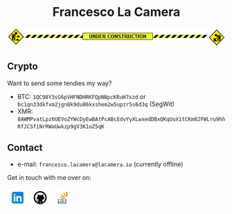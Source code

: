 <!-- icons -->
[1.1]: assets/icons/linkedin-48.png
[2.1]: assets/icons/github-48.png
[3.1]: assets/icons/stackoverflow-48.png

<!-- links -->
[1]: https://www.linkedin.com/in/fr9ncis
[2]: https://www.github.com/fr9ncis
[3]: https://stackoverflow.com/users/12709483/francesco-la-camera?tab=profile

<!-- header -->
<h1 align="center">
  Francesco La Camera
</h1>

<!-- construction -->
<p align="center">
	<img src="assets/img/construction.gif">
</p>

<!-- crypto -->
## Crypto
Want to send some tendies my way?

  * BTC: `1QC98Y3sG6pVHFNDHRKFQpNBpcKRuH7szd` or `bc1qn33dkfxm2jgn8k9du86kxshem2w5upzr5s6d3q` (SegWit)
  * XMR: `8AWMPvatLpz6UEVoZYWcDyEwBAtPcABcEdvYyXLwxedDBxQKqUoX1tCKm82FWLru9hhRfJCSfiNrRWaUwkzp9gV3K1oZ5qK`

<!-- contact -->
## Contact

 * e-mail: `francesco.lacamera@lacamera.io` (currently offline)

Get in touch with me over on:

[![linkedin][1.1]][1]
[![github][2.1]][2]
[![stackoverflow][3.1]][3]

